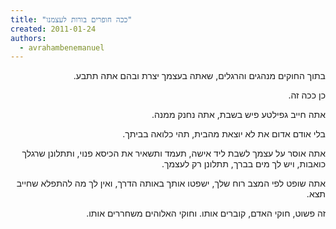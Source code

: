 ```yaml
---
title: "ככה חופרים בורות לעצמנו"
created: 2011-01-24
authors: 
  - avrahambenemanuel
---
```

<div dir="rtl">
בתוך החוקים מנהגים והרגלים, שאתה בעצמך יצרת ובהם אתה תתבע.

כן ככה זה.

אתה חייב גפילטע פיש בשבת, אתה נחנק ממנה.

בלי אודם אדום את לא יוצאת מהבית, תהי כלואה בביתך.

אתה אוסר על עצמך לשבת ליד אישה, תעמד ותשאיר את הכיסא פנוי, ותתלונן שרגלך כואבות, ויש לך מים בברך, תתלונן רק לעצמך.

אתה שופט לפי המצב רוח שלך, ישפטו אותך באותה הדרך, ואין לך מה להתפלא שחייב תצא.

זה פשוט, חוקי האדם, קוברים אותו. וחוקי האלוהים משחררים אותו.
</div>